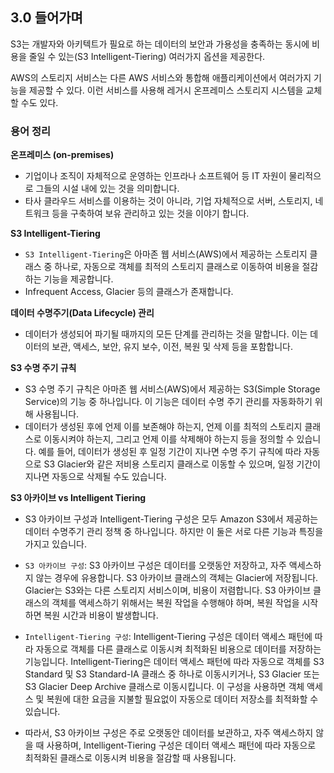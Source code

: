 ## 3.0 들어가며

S3는 개발자와 아키텍트가 필요로 하는 데이터의 보안과 가용성을 충족하는 동시에 비용을 줄일 수 있는(S3 Intelligent-Tiering) 여러가지 옵션을 제공한다.

AWS의 스토리지 서비스는 다른 AWS 서비스와 통합해 애플리케이션에서 여러가지 기능을 제공할 수 있다.
이런 서비스를 사용해 레거시 온프레미스 스토리지 시스템을 교체할 수도 있다.

### 용어 정리

**온프레미스 (on-premises)**

- 기업이나 조직이 자체적으로 운영하는 인프라나 소프트웨어 등 IT 자원이 물리적으로 그들의 시설 내에 있는 것을 의미합니다.
- 타사 클라우드 서비스를 이용하는 것이 아니라, 기업 자체적으로 서버, 스토리지, 네트워크 등을 구축하여 보유 관리하고 있는 것을 이야기 합니다.

**S3 Intelligent-Tiering**

- `S3 Intelligent-Tiering`은 아마존 웹 서비스(AWS)에서 제공하는 스토리지 클래스 중 하나로, 자동으로 객체를 최적의 스토리지 클래스로 이동하여 비용을 절감하는 기능을 제공합니다.
- Infrequent Access, Glacier 등의 클래스가 존재합니다.

**데이터 수명주기(Data Lifecycle) 관리**

- 데이터가 생성되어 파기될 때까지의 모든 단계를 관리하는 것을 말합니다. 이는 데이터의 보관, 액세스, 보안, 유지 보수, 이전, 복원 및 삭제 등을 포함합니다.

**S3 수명 주기 규칙**

- S3 수명 주기 규칙은 아마존 웹 서비스(AWS)에서 제공하는 S3(Simple Storage Service)의 기능 중 하나입니다. 이 기능은 데이터 수명 주기 관리를 자동화하기 위해 사용됩니다.
- 데이터가 생성된 후에 언제 이를 보존해야 하는지, 언제 이를 최적의 스토리지 클래스로 이동시켜야 하는지, 그리고 언제 이를 삭제해야 하는지 등을 정의할 수 있습니다. 예를 들어, 데이터가 생성된 후 일정 기간이 지나면 수명 주기 규칙에 따라 자동으로 S3 Glacier와 같은 저비용 스토리지 클래스로 이동할 수 있으며, 일정 기간이 지나면 자동으로 삭제될 수도 있습니다.

**S3 아카이브 vs Intelligent Tiering**

- S3 아카이브 구성과 Intelligent-Tiering 구성은 모두 Amazon S3에서 제공하는 데이터 수명주기 관리 정책 중 하나입니다. 하지만 이 둘은 서로 다른 기능과 특징을 가지고 있습니다.

- `S3 아카이브 구성`: S3 아카이브 구성은 데이터를 오랫동안 저장하고, 자주 액세스하지 않는 경우에 유용합니다. S3 아카이브 클래스의 객체는 Glacier에 저장됩니다. Glacier는 S3와는 다른 스토리지 서비스이며, 비용이 저렴합니다. S3 아카이브 클래스의 객체를 액세스하기 위해서는 복원 작업을 수행해야 하며, 복원 작업을 시작하면 복원 시간과 비용이 발생합니다.

- `Intelligent-Tiering 구성`: Intelligent-Tiering 구성은 데이터 액세스 패턴에 따라 자동으로 객체를 다른 클래스로 이동시켜 최적화된 비용으로 데이터를 저장하는 기능입니다. Intelligent-Tiering은 데이터 액세스 패턴에 따라 자동으로 객체를 S3 Standard 및 S3 Standard-IA 클래스 중 하나로 이동시키거나, S3 Glacier 또는 S3 Glacier Deep Archive 클래스로 이동시킵니다. 이 구성을 사용하면 객체 액세스 및 복원에 대한 요금을 지불할 필요없이 자동으로 데이터 저장소를 최적화할 수 있습니다.

- 따라서, S3 아카이브 구성은 주로 오랫동안 데이터를 보관하고, 자주 액세스하지 않을 때 사용하며, Intelligent-Tiering 구성은 데이터 액세스 패턴에 따라 자동으로 최적화된 클래스로 이동시켜 비용을 절감할 때 사용됩니다.
